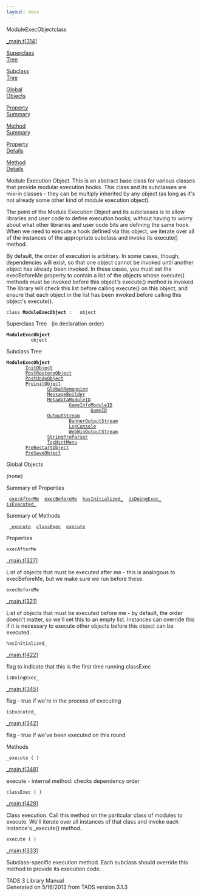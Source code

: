```yaml
---
layout: docs
---
```

<span class="title">ModuleExecObject</span><span class="type">class</span>

[\_main.t](../file/_main.t.html)\[[314](../source/_main.t.html#314)\]

[Superclass  
Tree](#_SuperClassTree_)

[Subclass  
Tree](#_SubClassTree_)

[Global  
Objects](#_ObjectSummary_)

[Property  
Summary](#_PropSummary_)

[Method  
Summary](#_MethodSummary_)

[Property  
Details](#_Properties_)

[Method  
Details](#_Methods_)

<div class="fdesc">

Module Execution Object. This is an abstract base class for various
classes that provide modular execution hooks. This class and its
subclasses are mix-in classes - they can be multiply inherited by any
object (as long as it's not already some other kind of module execution
object).

The point of the Module Execution Object and its subclasses is to allow
libraries and user code to define execution hooks, without having to
worry about what other libraries and user code bits are defining the
same hook. When we need to execute a hook defined via this object, we
iterate over all of the instances of the appropriate subclass and invoke
its execute() method.

By default, the order of execution is arbitrary. In some cases, though,
dependencies will exist, so that one object cannot be invoked until
another object has already been invoked. In these cases, you must set
the execBeforeMe property to contain a list of the objects whose
execute() methods must be invoked before this object's execute() method
is invoked. The library will check this list before calling execute() on
this object, and ensure that each object in the list has been invoked
before calling this object's execute().

`class `**`ModuleExecObject`**` :   object`

</div>

<span id="_SuperClassTree_"></span>

<div class="mjhd">

<span class="hdln">Superclass Tree</span>   (in declaration order)

</div>

**`ModuleExecObject`**  
`         object`  
<span id="_SubClassTree_"></span>

<div class="mjhd">

<span class="hdln">Subclass Tree</span>  

</div>

**`ModuleExecObject`**  
`         `[`InitObject`](../object/InitObject.html)  
`         `[`PostRestoreObject`](../object/PostRestoreObject.html)  
`         `[`PostUndoObject`](../object/PostUndoObject.html)  
`         `[`PreinitObject`](../object/PreinitObject.html)  
`                 `[`GlobalRemapping`](../object/GlobalRemapping.html)  
`                 `[`MessageBuilder`](../object/MessageBuilder.html)  
`                 `[`MetadataModuleID`](../object/MetadataModuleID.html)  
`                         `[`GameInfoModuleID`](../object/GameInfoModuleID.html)  
`                                 `[`GameID`](../object/GameID.html)  
`                 `[`OutputStream`](../object/OutputStream.html)  
`                         `[`BannerOutputStream`](../object/BannerOutputStream.html)  
`                         `[`LogConsole`](../object/LogConsole.html)  
`                         `[`WebWinOutputStream`](../object/WebWinOutputStream.html)  
`                 `[`StringPreParser`](../object/StringPreParser.html)  
`                 `[`TopHintMenu`](../object/TopHintMenu.html)  
`         `[`PreRestartObject`](../object/PreRestartObject.html)  
`         `[`PreSaveObject`](../object/PreSaveObject.html)  
<span id="_ObjectSummary_"></span>

<div class="mjhd">

<span class="hdln">Global Objects</span>  

</div>

*(none)* <span id="_PropSummary_"></span>

<div class="mjhd">

<span class="hdln">Summary of Properties</span>  

</div>

` `[`execAfterMe`](#execAfterMe)`  `[`execBeforeMe`](#execBeforeMe)`  `[`hasInitialized_`](#hasInitialized_)`  `[`isDoingExec_`](#isDoingExec_)`  `[`isExecuted_`](#isExecuted_)`  `

<span id="_MethodSummary_"></span>

<div class="mjhd">

<span class="hdln">Summary of Methods</span>  

</div>

` `[`_execute`](#_execute)`  `[`classExec`](#classExec)`  `[`execute`](#execute)`  `

<span id="_Properties_"></span>

<div class="mjhd">

<span class="hdln">Properties</span>  

</div>

<span id="execAfterMe"></span>

`execAfterMe`

[\_main.t](../file/_main.t.html)\[[327](../source/_main.t.html#327)\]

<div class="desc">

List of objects that must be executed after me - this is analogous to
execBeforeMe, but we make sure we run before these.

</div>

<span id="execBeforeMe"></span>

`execBeforeMe`

[\_main.t](../file/_main.t.html)\[[321](../source/_main.t.html#321)\]

<div class="desc">

List of objects that must be executed before me - by default, the order
doesn't matter, so we'll set this to an empty list. Instances can
override this if it is necessary to execute other objects before this
object can be executed.

</div>

<span id="hasInitialized_"></span>

`hasInitialized_`

[\_main.t](../file/_main.t.html)\[[422](../source/_main.t.html#422)\]

<div class="desc">

flag to indicate that this is the first time running classExec

</div>

<span id="isDoingExec_"></span>

`isDoingExec_`

[\_main.t](../file/_main.t.html)\[[345](../source/_main.t.html#345)\]

<div class="desc">

flag - true if we're in the process of executing

</div>

<span id="isExecuted_"></span>

`isExecuted_`

[\_main.t](../file/_main.t.html)\[[342](../source/_main.t.html#342)\]

<div class="desc">

flag - true if we've been executed on this round

</div>

<span id="_Methods_"></span>

<div class="mjhd">

<span class="hdln">Methods</span>  

</div>

<span id="_execute"></span>

`_execute ( )`

[\_main.t](../file/_main.t.html)\[[348](../source/_main.t.html#348)\]

<div class="desc">

execute - internal method: checks dependency order

</div>

<span id="classExec"></span>

`classExec ( )`

[\_main.t](../file/_main.t.html)\[[429](../source/_main.t.html#429)\]

<div class="desc">

Class execution. Call this method on the particular class of modules to
execute. We'll iterate over all instances of that class and invoke each
instance's \_execute() method.

</div>

<span id="execute"></span>

`execute ( )`

[\_main.t](../file/_main.t.html)\[[333](../source/_main.t.html#333)\]

<div class="desc">

Subclass-specific execution method. Each subclass should override this
method to provide its execution code.

</div>

<div class="ftr">

TADS 3 Library Manual  
Generated on 5/16/2013 from TADS version 3.1.3

</div>
